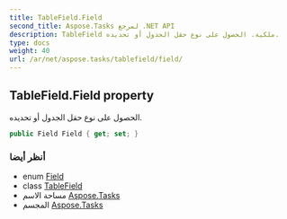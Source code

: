```yaml
---
title: TableField.Field
second_title: Aspose.Tasks لمرجع .NET API
description: TableField ملكية. الحصول على نوع حقل الجدول أو تحديده.
type: docs
weight: 40
url: /ar/net/aspose.tasks/tablefield/field/
---
```

## TableField.Field property

الحصول على نوع حقل الجدول أو تحديده.

```csharp
public Field Field { get; set; }
```

### أنظر أيضا

* enum [Field](../../field/)
* class [TableField](../)
* مساحة الاسم [Aspose.Tasks](../../tablefield/)
* المجسم [Aspose.Tasks](../../../)


